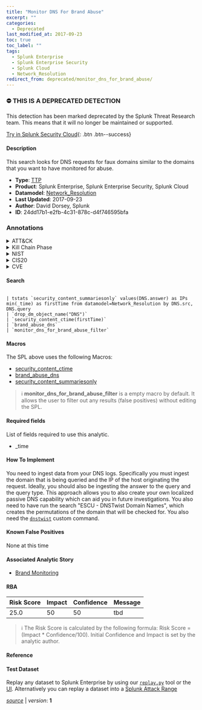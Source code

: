 ```yaml
---
title: "Monitor DNS For Brand Abuse"
excerpt: ""
categories:
  - Deprecated
last_modified_at: 2017-09-23
toc: true
toc_label: ""
tags:
  - Splunk Enterprise
  - Splunk Enterprise Security
  - Splunk Cloud
  - Network_Resolution
redirect_from: deprecated/monitor_dns_for_brand_abuse/
---
```



### :no_entry: THIS IS A DEPRECATED DETECTION
This detection has been marked deprecated by the Splunk Threat Research team. This means that it will no longer be maintained or supported. 


[Try in Splunk Security Cloud](https://www.splunk.com/en_us/cyber-security.html){: .btn .btn--success}

#### Description

This search looks for DNS requests for faux domains similar to the domains that you want to have monitored for abuse.

- **Type**: [TTP](https://github.com/splunk/security_content/wiki/Detection-Analytic-Types)
- **Product**: Splunk Enterprise, Splunk Enterprise Security, Splunk Cloud
- **Datamodel**: [Network_Resolution](https://docs.splunk.com/Documentation/CIM/latest/User/NetworkResolution)
- **Last Updated**: 2017-09-23
- **Author**: David Dorsey, Splunk
- **ID**: 24dd17b1-e2fb-4c31-878c-d4f746595bfa

### Annotations
<details>
  <summary>ATT&CK</summary>

<div markdown="1">
</div>
</details>


<details>
  <summary>Kill Chain Phase</summary>

<div markdown="1">

* Delivery
* Actions on Objectives


</div>
</details>


<details>
  <summary>NIST</summary>

<div markdown="1">



</div>
</details>

<details>
  <summary>CIS20</summary>

<div markdown="1">



</div>
</details>

<details>
  <summary>CVE</summary>

<div markdown="1">


</div>
</details>


#### Search

```

| tstats `security_content_summariesonly` values(DNS.answer) as IPs min(_time) as firstTime from datamodel=Network_Resolution by DNS.src, DNS.query 
| `drop_dm_object_name("DNS")` 
| `security_content_ctime(firstTime)`
| `brand_abuse_dns` 
| `monitor_dns_for_brand_abuse_filter`
```

#### Macros
The SPL above uses the following Macros:
* [security_content_ctime](https://github.com/splunk/security_content/blob/develop/macros/security_content_ctime.yml)
* [brand_abuse_dns](https://github.com/splunk/security_content/blob/develop/macros/brand_abuse_dns.yml)
* [security_content_summariesonly](https://github.com/splunk/security_content/blob/develop/macros/security_content_summariesonly.yml)

> :information_source:
> **monitor_dns_for_brand_abuse_filter** is a empty macro by default. It allows the user to filter out any results (false positives) without editing the SPL.



#### Required fields
List of fields required to use this analytic.
* _time



#### How To Implement
You need to ingest data from your DNS logs. Specifically you must ingest the domain that is being queried and the IP of the host originating the request. Ideally, you should also be ingesting the answer to the query and the query type. This approach allows you to also create your own localized passive DNS capability which can aid you in future investigations. You also need to have run the search &#34;ESCU - DNSTwist Domain Names&#34;, which creates the permutations of the domain that will be checked for. You also need the [`dnstwist`](https://gist.github.com/d1vious/c4c2aae7fa7d5cbb1f24adc5f6303) custom command.
#### Known False Positives
None at this time

#### Associated Analytic Story
* [Brand Monitoring](/stories/brand_monitoring)




#### RBA

| Risk Score  | Impact      | Confidence   | Message      |
| ----------- | ----------- |--------------|--------------|
| 25.0 | 50 | 50 | tbd |


> :information_source:
> The Risk Score is calculated by the following formula: Risk Score = (Impact * Confidence/100). Initial Confidence and Impact is set by the analytic author.


#### Reference


#### Test Dataset
Replay any dataset to Splunk Enterprise by using our [`replay.py`](https://github.com/splunk/attack_data#using-replaypy) tool or the [UI](https://github.com/splunk/attack_data#using-ui).
Alternatively you can replay a dataset into a [Splunk Attack Range](https://github.com/splunk/attack_range#replay-dumps-into-attack-range-splunk-server)




[*source*](https://github.com/splunk/security_content/tree/develop/detections/deprecated/monitor_dns_for_brand_abuse.yml) \| *version*: **1**